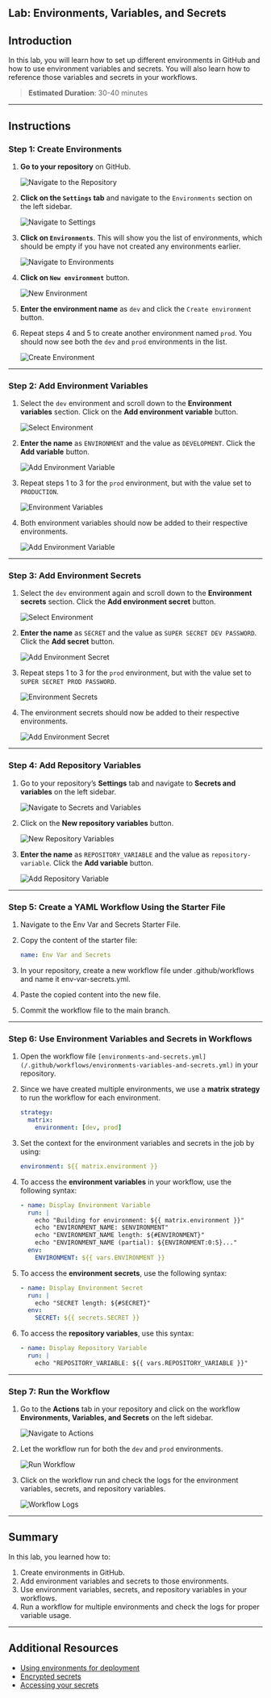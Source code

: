 ## Lab: Environments, Variables, and Secrets

## Introduction

In this lab, you will learn how to set up different environments in GitHub and how to use environment variables and secrets. You will also learn how to reference those variables and secrets in your workflows.

> **Estimated Duration**: 30-40 minutes

---

## Instructions

### Step 1: Create Environments

1. **Go to your repository** on GitHub.

   ![Navigate to the Repository](../../images/environments-variables-secrets/1.png)

2. **Click on the `Settings` tab** and navigate to the `Environments` section on the left sidebar.

   ![Navigate to Settings](../../images/environments-variables-secrets/2.png)

3. **Click on `Environments`**. This will show you the list of environments, which should be empty if you have not created any environments earlier.

   ![Navigate to Environments](../../images/environments-variables-secrets/3.png)

4. **Click on `New environment`** button.

   ![New Environment](../../images/environments-variables-secrets/4.png)

5. **Enter the environment name** as `dev` and click the `Create environment` button.

6. Repeat steps 4 and 5 to create another environment named `prod`. You should now see both the `dev` and `prod` environments in the list.

   ![Create Environment](../../images/environments-variables-secrets/5.png)

---

### Step 2: Add Environment Variables

1. Select the `dev` environment and scroll down to the **Environment variables** section. Click on the **Add environment variable** button.

   ![Select Environment](../../images/environments-variables-secrets/6.png)

2. **Enter the name** as `ENVIRONMENT` and the value as `DEVELOPMENT`. Click the **Add variable** button.

   ![Add Environment Variable](../../images/environments-variables-secrets/7.png)

3. Repeat steps 1 to 3 for the `prod` environment, but with the value set to `PRODUCTION`.

   ![Environment Variables](../../images/environments-variables-secrets/8.png)

4. Both environment variables should now be added to their respective environments.

   ![Add Environment Variable](../../images/environments-variables-secrets/9.png)

---

### Step 3: Add Environment Secrets

1. Select the `dev` environment again and scroll down to the **Environment secrets** section. Click the **Add environment secret** button.

   ![Select Environment](../../images/environments-variables-secrets/10.png)

2. **Enter the name** as `SECRET` and the value as `SUPER SECRET DEV PASSWORD`. Click the **Add secret** button.

   ![Add Environment Secret](../../images/environments-variables-secrets/11.png)

3. Repeat steps 1 to 3 for the `prod` environment, but with the value set to `SUPER SECRET PROD PASSWORD`.

   ![Environment Secrets](../../images/environments-variables-secrets/12.png)

4. The environment secrets should now be added to their respective environments.

   ![Add Environment Secret](../../images/environments-variables-secrets/13.png)

---

### Step 4: Add Repository Variables

1. Go to your repository’s **Settings** tab and navigate to **Secrets and variables** on the left sidebar.

   ![Navigate to Secrets and Variables](../../images/environments-variables-secrets/14.png)

2. Click on the **New repository variables** button.

   ![New Repository Variables](../../images/environments-variables-secrets/15.png)

3. **Enter the name** as `REPOSITORY_VARIABLE` and the value as `repository-variable`. Click the **Add variable** button.

   ![Add Repository Variable](../../images/environments-variables-secrets/16.png)

---

### Step 5: Create a YAML Workflow Using the Starter File

1. Navigate to the Env Var and Secrets Starter File.

2. Copy the content of the starter file:

   ```yaml
   name: Env Var and Secrets
   ```

3. In your repository, create a new workflow file under .github/workflows and name it env-var-secrets.yml.

4. Paste the copied content into the new file.

5. Commit the workflow file to the main branch.

---

### Step 6: Use Environment Variables and Secrets in Workflows

1. Open the workflow file `[environments-and-secrets.yml](/.github/workflows/environments-variables-and-secrets.yml)` in your repository.

2. Since we have created multiple environments, we use a **matrix strategy** to run the workflow for each environment.

   ```yaml
   strategy:
     matrix:
       environment: [dev, prod]
   ```

3. Set the context for the environment variables and secrets in the job by using:

   ```yaml
   environment: ${{ matrix.environment }}
   ```

4. To access the **environment variables** in your workflow, use the following syntax:

   ```yaml
   - name: Display Environment Variable
     run: |
       echo "Building for environment: ${{ matrix.environment }}"
       echo "ENVIRONMENT_NAME: $ENVIRONMENT"
       echo "ENVIRONMENT_NAME length: ${#ENVIRONMENT}"
       echo "ENVIRONMENT_NAME (partial): ${ENVIRONMENT:0:5}..."
     env:
       ENVIRONMENT: ${{ vars.ENVIRONMENT }}
   ```

5. To access the **environment secrets**, use the following syntax:

   ```yaml
   - name: Display Environment Secret
     run: |
       echo "SECRET length: ${#SECRET}"
     env:
       SECRET: ${{ secrets.SECRET }}
   ```

6. To access the **repository variables**, use this syntax:

   ```yaml
   - name: Display Repository Variable
     run: |
       echo "REPOSITORY_VARIABLE: ${{ vars.REPOSITORY_VARIABLE }}"
   ```

---

### Step 7: Run the Workflow

1. Go to the **Actions** tab in your repository and click on the workflow **Environments, Variables, and Secrets** on the left sidebar.

   ![Navigate to Actions](../../images/environments-variables-secrets/17.png)

2. Let the workflow run for both the `dev` and `prod` environments.

   ![Run Workflow](../../images/environments-variables-secrets/18.png)

3. Click on the workflow run and check the logs for the environment variables, secrets, and repository variables.

   ![Workflow Logs](../../images/environments-variables-secrets/19.png)

---

## Summary

In this lab, you learned how to:

1. Create environments in GitHub.
2. Add environment variables and secrets to those environments.
3. Use environment variables, secrets, and repository variables in your workflows.
4. Run a workflow for multiple environments and check the logs for proper variable usage.

---

## Additional Resources

- [Using environments for deployment](https://docs.github.com/en/actions/deployment/targeting-different-environments/using-environments-for-deployment)
- [Encrypted secrets](https://docs.github.com/en/actions/security-guides/encrypted-secrets)
- [Accessing your secrets](https://docs.github.com/en/actions/security-guides/encrypted-secrets#accessing-your-secrets)
